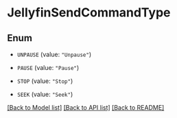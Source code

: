 # JellyfinSendCommandType

## Enum


* `UNPAUSE` (value: `"Unpause"`)

* `PAUSE` (value: `"Pause"`)

* `STOP` (value: `"Stop"`)

* `SEEK` (value: `"Seek"`)


[[Back to Model list]](../README.md#documentation-for-models) [[Back to API list]](../README.md#documentation-for-api-endpoints) [[Back to README]](../README.md)


